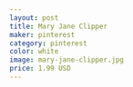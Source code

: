 ```yaml
---
layout: post
title: Mary Jane Clipper
maker: pinterest
category: pinterest 
color: white
image: mary-jane-clipper.jpg
price: 1.99 USD
---
```

